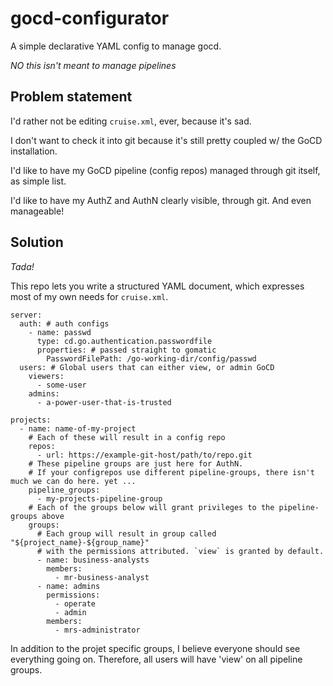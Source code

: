 # gocd-configurator

A simple declarative YAML config to manage gocd.

*NO this isn't meant to manage pipelines*

## Problem statement

I'd rather not be editing `cruise.xml`, ever, because it's sad.

I don't want to check it into git because it's still pretty coupled w/ the GoCD installation.

I'd like to have my GoCD pipeline (config repos) managed through git itself, as simple list.

I'd like to have my AuthZ and AuthN clearly visible, through git. And even manageable!

## Solution

*Tada!*

This repo lets you write a structured YAML document, which expresses most of my own needs for `cruise.xml`.

```
server:
  auth: # auth configs
    - name: passwd
      type: cd.go.authentication.passwordfile
      properties: # passed straight to gomatic
        PasswordFilePath: /go-working-dir/config/passwd
  users: # Global users that can either view, or admin GoCD
    viewers:
      - some-user
    admins:
      - a-power-user-that-is-trusted

projects:
  - name: name-of-my-project
    # Each of these will result in a config repo
    repos: 
      - url: https://example-git-host/path/to/repo.git
    # These pipeline groups are just here for AuthN.
    # If your configrepos use different pipeline-groups, there isn't much we can do here. yet ...
    pipeline_groups:
      - my-projects-pipeline-group
    # Each of the groups below will grant privileges to the pipeline-groups above
    groups:
      # Each group will result in group called "${project_name}-${group_name}"
      # with the permissions attributed. `view` is granted by default.
      - name: business-analysts
        members:
          - mr-business-analyst
      - name: admins
        permissions:
          - operate
          - admin
        members:
          - mrs-administrator
```

In addition to the projet specific groups, I believe everyone should see everything going on. Therefore, all users will have 'view' on all pipeline groups.
